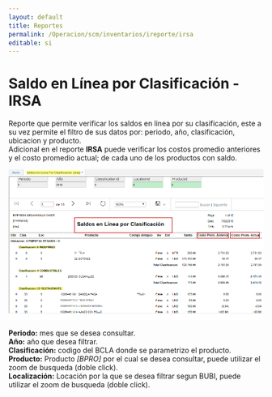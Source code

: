 ```yaml
---
layout: default
title: Reportes
permalink: /Operacion/scm/inventarios/ireporte/irsa
editable: si
---
```


# Saldo en Línea por Clasificación - IRSA

Reporte que permite verificar los saldos en linea por su clasificación, este a su vez permite el filtro de sus datos por: periodo, año, clasificación, ubicacion y producto.  
Adicional en el reporte **IRSA** puede verificar los costos promedio anteriores y el costo promedio actual; de cada uno de los productos con saldo.

![](irsa2.png)

**Periodo:** mes que se desea consultar.  
**Año:** año que desea filtrar.  
**Clasificación:** codigo del BCLA donde se parametrizo el producto.  
**Producto:** Producto *[BPRO]* por el cual se desea consultar, puede utilizar el zoom de busqueda (doble click).  
**Localización:** Locación por la que se desea filtrar segun BUBI, puede utilizar el zoom de busqueda (doble click).  


